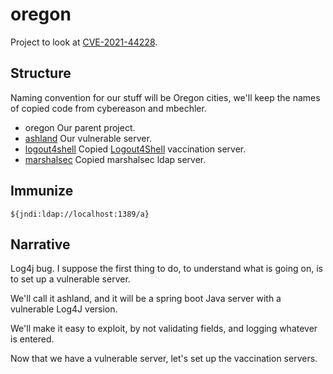 # oregon

Project to look at [CVE-2021-44228](https://nvd.nist.gov/vuln/detail/CVE-2021-44228).

## Structure

Naming convention for our stuff will be Oregon cities, we'll keep the names of copied code from cybereason and mbechler.

* oregon Our parent project.
* [ashland](ashland/README.md) Our vulnerable server.
* [logout4shell](logout4shell/README.md) Copied [Logout4Shell](https://github.com/Cybereason/Logout4Shell) vaccination server.
* [marshalsec](marshalsec/README.md) Copied marshalsec ldap server.



## Immunize



    ${jndi:ldap://localhost:1389/a}



## Narrative


Log4j bug.  I suppose the first thing to do, to understand what is going on, is to set up a vulnerable server.

We'll call it ashland, and it will be a spring boot Java server with a vulnerable Log4J version.

We'll make it easy to exploit, by not validating fields, and logging whatever is entered.

Now that we have a vulnerable server, let's set up the vaccination servers.


